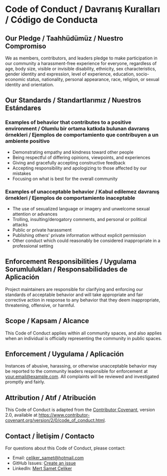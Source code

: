 # Code of Conduct / Davranış Kuralları / Código de Conducta

## Our Pledge / Taahhüdümüz / Nuestro Compromiso

We as members, contributors, and leaders pledge to make participation in our
community a harassment-free experience for everyone, regardless of age, body
size, visible or invisible disability, ethnicity, sex characteristics, gender
identity and expression, level of experience, education, socio-economic status,
nationality, personal appearance, race, religion, or sexual identity
and orientation.

## Our Standards / Standartlarımız / Nuestros Estándares

### Examples of behavior that contributes to a positive environment / Olumlu bir ortama katkıda bulunan davranış örnekleri / Ejemplos de comportamiento que contribuyen a un ambiente positivo

- Demonstrating empathy and kindness toward other people
- Being respectful of differing opinions, viewpoints, and experiences
- Giving and gracefully accepting constructive feedback
- Accepting responsibility and apologizing to those affected by our mistakes
- Focusing on what is best for the overall community

### Examples of unacceptable behavior / Kabul edilemez davranış örnekleri / Ejemplos de comportamiento inaceptable

- The use of sexualized language or imagery and unwelcome sexual attention or advances
- Trolling, insulting/derogatory comments, and personal or political attacks
- Public or private harassment
- Publishing others' private information without explicit permission
- Other conduct which could reasonably be considered inappropriate in a professional setting

## Enforcement Responsibilities / Uygulama Sorumlulukları / Responsabilidades de Aplicación

Project maintainers are responsible for clarifying and enforcing our standards of
acceptable behavior and will take appropriate and fair corrective action in
response to any behavior that they deem inappropriate, threatening, offensive,
or harmful.

## Scope / Kapsam / Alcance

This Code of Conduct applies within all community spaces, and also applies when
an individual is officially representing the community in public spaces.

## Enforcement / Uygulama / Aplicación

Instances of abusive, harassing, or otherwise unacceptable behavior may be
reported to the community leaders responsible for enforcement at
your.email@example.com. All complaints will be reviewed and investigated promptly
and fairly.

## Attribution / Atıf / Atribución

This Code of Conduct is adapted from the [Contributor Covenant](https://www.contributor-covenant.org),
version 2.0, available at
https://www.contributor-covenant.org/version/2/0/code_of_conduct.html.

## Contact / İletişim / Contacto

For questions about this Code of Conduct, please contact:
- Email: celiker_samet@hotmail.com
- GitHub Issues: [Create an issue](https://github.com/yourusername/flashcard_generator/issues)
- LinkedIn: [Mert Samet Çeliker](https://www.linkedin.com/in/mert-samet-çeliker-18a906294/) 